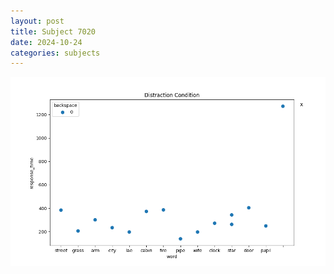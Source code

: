 ```yaml
---
layout: post
title: Subject 7020
date: 2024-10-24
categories: subjects
---
```


![](data/7020/run-13/7020_rt_acc_fuzzy_delay.png)
